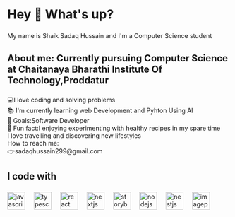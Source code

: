 <h1 align="left">Hey 👋 What's up?</h1>

###

<p align="left">My name is Shaik Sadaq Hussain and I'm a Computer Science student </p>

###

<h2 align="left">About me:
Currently pursuing Computer Science at Chaitanaya Bharathi Institute Of Technology,Proddatur
</h2>

###

<p align="left">💻I love coding and solving problems<br>📚 I'm currently learning web Development and Pyhton Using AI<br>🎯 Goals:Software Developer<br>🎲 Fun fact:I enjoying experimenting with healthy recipes in my spare time<br>I love travelling and discovering new lifestyles<br>How to reach me:<br>👉sadaqhussain299@gmail.com</p>

###

<h2 align="left">I code with</h2>

###

<div align="left">
  <img src="https://cdn.jsdelivr.net/gh/devicons/devicon/icons/javascript/javascript-original.svg" height="40" alt="javascript logo"  />
  <img width="12" />
  <img src="https://cdn.jsdelivr.net/gh/devicons/devicon/icons/typescript/typescript-original.svg" height="40" alt="typescript logo"  />
  <img width="12" />
  <img src="https://cdn.jsdelivr.net/gh/devicons/devicon/icons/react/react-original.svg" height="40" alt="react logo"  />
  <img width="12" />
  <img src="https://cdn.jsdelivr.net/gh/devicons/devicon/icons/nextjs/nextjs-original.svg" height="40" alt="nextjs logo"  />
  <img width="12" />
  <img src="https://cdn.jsdelivr.net/gh/devicons/devicon/icons/storybook/storybook-original.svg" height="40" alt="storybook logo"  />
  <img width="12" />
  <img src="https://cdn.jsdelivr.net/gh/devicons/devicon/icons/nodejs/nodejs-original.svg" height="40" alt="nodejs logo"  />
  <img width="12" />
  <img src="https://cdn.jsdelivr.net/gh/devicons/devicon/icons/nestjs/nestjs-original.svg" height="40" alt="nestjs logo"  />
  <img width="12" />
  <img src="C:\Users\DELL\OneDrive\Documents\imagepy.jpeg" height="40" alt="imagepy logo"  />
</div>

###


